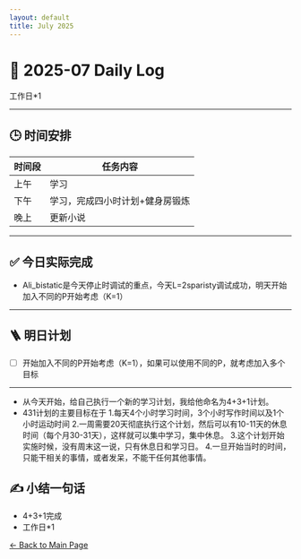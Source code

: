 ```yaml
---
layout: default
title: July 2025
---
```


# 📅 2025-07  Daily Log

工作日*1

---
## 🕒 时间安排

| 时间段 | 任务内容 |
|--------|----------| 
| 上午 |学习 |
| 下午 | 学习，完成四小时计划+健身房锻炼| 
| 晚上 | 更新小说 |



---

## ✅ 今日实际完成

- Ali_bistatic是今天停止时调试的重点，今天L=2sparisty调试成功，明天开始加入不同的P开始考虑（K=1）
---


## 🪜 明日计划
- [ ] 开始加入不同的P开始考虑（K=1），如果可以使用不同的P，就考虑加入多个目标



---

- 从今天开始，给自己执行一个新的学习计划，我给他命名为4+3+1计划。
- 431计划的主要目标在于
  1.每天4个小时学习时间，3个小时写作时间以及1个小时运动时间
  2.一周需要20天彻底执行这个计划，然后可以有10-11天的休息时间（每个月30-31天），这样就可以集中学习，集中休息。
  3.这个计划开始实施时候，没有周末这一说，只有休息日和学习日。
  4.一旦开始当时的时间，只能干相关的事情，或者发呆，不能干任何其他事情。


## ✍️ 小结一句话
- 4+3+1完成
- 工作日*1
  
[← Back to Main Page](/index.md)
 

